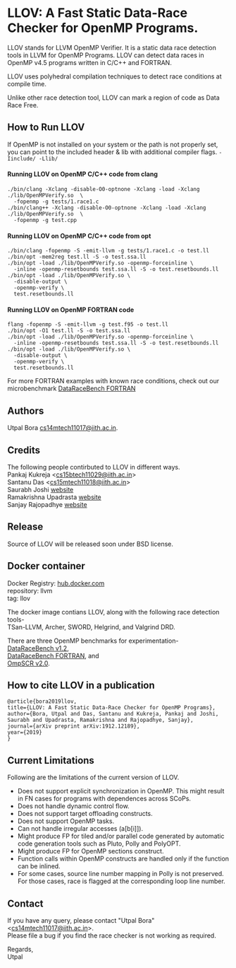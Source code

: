 # LLOV:  A Fast Static Data-Race Checker for OpenMP Programs.  

LLOV stands for LLVM OpenMP Verifier.  It is a static data race detection 
tools in LLVM for OpenMP Programs.
LLOV can detect data races in OpenMP v4.5 programs written in C/C++ and FORTRAN.  

LLOV uses polyhedral compilation techniques to detect race conditions at 
compile time.  

Unlike other race detection tool, LLOV can mark a region of code as Data 
Race Free.

## How to Run LLOV
If OpenMP is not installed on your system or the path is not properly set,
you can point to the included header & lib with additional compiler flags.
`-Iinclude/ -Llib/`

#### Running LLOV on OpenMP C/C++ code from clang
```
./bin/clang -Xclang -disable-O0-optnone -Xclang -load -Xclang ./lib/OpenMPVerify.so  \
  -fopenmp -g tests/1.race1.c
./bin/clang++ -Xclang -disable-O0-optnone -Xclang -load -Xclang ./lib/OpenMPVerify.so  \
  -fopenmp -g test.cpp
```

#### Running LLOV on OpenMP C/C++ code from opt
```
./bin/clang -fopenmp -S -emit-llvm -g tests/1.race1.c -o test.ll
./bin/opt -mem2reg test.ll -S -o test.ssa.ll
./bin/opt -load ./lib/OpenMPVerify.so -openmp-forceinline \
  -inline -openmp-resetbounds test.ssa.ll -S -o test.resetbounds.ll
./bin/opt -load ./lib/OpenMPVerify.so \
  -disable-output \
  -openmp-verify \
  test.resetbounds.ll
```

#### Running LLOV on OpenMP FORTRAN code
```
flang -fopenmp -S -emit-llvm -g test.f95 -o test.ll
./bin/opt -O1 test.ll -S -o test.ssa.ll
./bin/opt -load ./lib/OpenMPVerify.so -openmp-forceinline \
  -inline -openmp-resetbounds test.ssa.ll -S -o test.resetbounds.ll
./bin/opt -load ./lib/OpenMPVerify.so \
  -disable-output \
  -openmp-verify \
  test.resetbounds.ll
```
For more FORTRAN examples with known race conditions, check out our 
microbenchmark 
[DataRaceBench FORTRAN](https://github.com/utpalbora/drb_fortran)

## Authors
Utpal Bora <cs14mtech11017@iith.ac.in>.  

## Credits
The following people contirbuted to LLOV in different ways.  
Pankaj Kukreja &lt;cs15btech11029@iith.ac.in&gt;  
Santanu Das &lt;cs15mtech11018@iith.ac.in&gt;  
Saurabh Joshi [website](https://sbjoshi.github.io)  
Ramakrishna Upadrasta [website](https://www.iith.ac.in/~ramakrishna/)  
Sanjay Rajopadhye [website](https://www.cs.colostate.edu/~svr/)  

## Release
Source of LLOV will be released soon under BSD license.  

## Docker container
Docker Registry: [hub.docker.com](https://hub.docker.com/r/utpalbora/llvm/tags)  
repository: llvm  
tag: llov  

The docker image contians LLOV, along with the following race detection tools-  
TSan-LLVM, Archer, SWORD, Helgrind, and Valgrind DRD.  

There are three OpenMP benchmarks for experimentation-  
[DataRaceBench v1.2](https://github.com/LLNL/dataracebench),  
[DataRaceBench FORTRAN](https://github.com/utpalbora/drb_fortran), and  
[OmpSCR v2.0](https://github.com/utpalbora/OmpSCR_v2.0).  

## How to cite LLOV in a publication

```
@article{bora2019llov,
title={LLOV: A Fast Static Data-Race Checker for OpenMP Programs},
author={Bora, Utpal and Das, Santanu and Kukreja, Pankaj and Joshi, Saurabh and Upadrasta, Ramakrishna and Rajopadhye, Sanjay},
journal={arXiv preprint arXiv:1912.12189},
year={2019}
}
```

## Current Limitations
Following are the limitations of the current version of LLOV.  
* Does not support explicit synchronization in OpenMP. This might result 
  in FN cases for programs with dependences across SCoPs.
* Does not handle dynamic control flow.
* Does not support target offloading constructs.
* Does not support OpenMP tasks.
* Can not handle irregular accesses (a[b[i]]).
* Might produce FP for tiled and/or parallel code generated by 
  automatic code generation tools such as Pluto, Polly and PolyOPT.
* Might produce FP for OpenMP sections construct.
* Function calls within OpenMP constructs are handled only if the 
  function can be inlined.
* For some cases, source line number mapping in Polly is not preserved. 
  For those cases, race is flagged at the corresponding loop line number.

## Contact
If you have any query, please contact "Utpal Bora" &lt;cs14mtech11017@iith.ac.in&gt;.  
Please file a bug if you find the race checker is not working as required.  

Regards,  
Utpal

